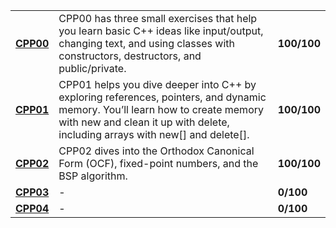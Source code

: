 <table>
  <tr>
    <td>
      <strong><a href="https://github.com/emresmrlp/cpp00">CPP00</a></strong>
    </td>
    <td>
      CPP00 has three small exercises that help you learn basic C++ ideas like input/output, changing text, and using classes with constructors, destructors, and public/private.
    </td>
    <td>
      <strong>100/100</strong>
    </td>
  </tr>
   <tr>
    <td>
      <strong><a href="https://github.com/emresmrlp/cpp01">CPP01</a></strong>
    </td>
    <td>
      CPP01 helps you dive deeper into C++ by exploring references, pointers, and dynamic memory. You’ll learn how to create memory with new and clean it up with delete, including arrays with new[] and delete[].
    </td>
    <td>
      <strong>100/100</strong>
    </td>
  </tr>
  <tr>
    <td>
      <strong><a href="https://github.com/emresmrlp/cpp02">CPP02</a></strong>
    </td>
    <td>
      CPP02 dives into the Orthodox Canonical Form (OCF), fixed-point numbers, and the BSP algorithm.
    </td>
    <td>
      <strong>100/100</strong>
    </td>
  </tr>
  <tr>
    <td>
      <strong><a href="https://github.com/emresmrlp/cpp03">CPP03</a></strong>
    </td>
    <td>
      -
    </td>
    <td>
      <strong>0/100</strong>
    </td>
  </tr>
  <tr>
    <td>
      <strong><a href="https://github.com/emresmrlp/cpp04">CPP04</a></strong>
    </td>
    <td>
      -
    </td>
    <td>
      <strong>0/100</strong>
    </td>
  </tr>
</table>



